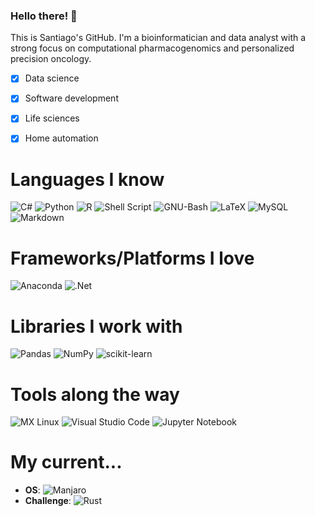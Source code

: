 ### Hello there! 👋
This is Santiago's GitHub. I'm a bioinformatician and data analyst with a strong
focus on computational pharmacogenomics and personalized precision oncology. 

- [x] Data science
- [x] Software development
- [x] Life sciences
- [x] Home automation


# Languages I know
![C#](https://img.shields.io/badge/c%23-%23239120.svg?style=for-the-badge&logo=c-sharp&logoColor=white)
![Python](https://img.shields.io/badge/python-3670A0?style=flat-square&logo=python&logoColor=ffdd54)
![R](https://img.shields.io/badge/r-%23276DC3.svg?style=flat-square&logo=r&logoColor=white)
![Shell Script](https://img.shields.io/badge/shell_script-%23121011.svg?style=flat-square&logo=gnu-bash&logoColor=white)
![GNU-Bash](https://img.shields.io/badge/GNU%20Bash-4EAA25?style=flat-square&logo=GNU%20Bash&logoColor=white)
![LaTeX](https://img.shields.io/badge/latex-%23008080.svg?style=flat-square&logo=latex&logoColor=white)
![MySQL](https://img.shields.io/badge/mysql-%2300f.svg?style=flat-square&logo=mysql&logoColor=white)
![Markdown](https://img.shields.io/badge/markdown-%23000000.svg?style=for-the-badge&logo=markdown&logoColor=white)

# Frameworks/Platforms I love
![Anaconda](https://img.shields.io/badge/Anaconda-%2344A833.svg?style=for-the-badge&logo=anaconda&logoColor=white)
![.Net](https://img.shields.io/badge/.NET-5C2D91?style=for-the-badge&logo=.net&logoColor=white)

# Libraries I work with
![Pandas](https://img.shields.io/badge/pandas-%23150458.svg?style=for-the-badge&logo=pandas&logoColor=white)
![NumPy](https://img.shields.io/badge/numpy-%23013243.svg?style=for-the-badge&logo=numpy&logoColor=white)
![scikit-learn](https://img.shields.io/badge/scikit--learn-%23F7931E.svg?style=for-the-badge&logo=scikit-learn&logoColor=white)


# Tools along the way
![MX Linux](https://img.shields.io/badge/-MX%20Linux-%23000000?style=for-the-badge&logo=MXlinux&logoColor=white)
![Visual Studio Code](https://img.shields.io/badge/Visual%20Studio%20Code-0078d7.svg?style=for-the-badge&logo=visual-studio-code&logoColor=white)
![Jupyter Notebook](https://img.shields.io/badge/jupyter-%23FA0F00.svg?style=for-the-badge&logo=jupyter&logoColor=white)

# My current...
* **OS**: ![Manjaro](https://img.shields.io/badge/Manjaro-35BF5C?style=for-the-badge&logo=Manjaro&logoColor=white)
* **Challenge**: ![Rust](https://img.shields.io/badge/rust-%23000000.svg?style=for-the-badge&logo=rust&logoColor=white)

<!--
**SGMartin/SGMartin** is a ✨ _special_ ✨ repository because its `README.md` (this file) appears on your GitHub profile.

Here are some ideas to get you started:

- 🔭 I’m currently working on ...
- 🌱 I’m currently learning ...
- 👯 I’m looking to collaborate on ...
- 🤔 I’m looking for help with ...
- 💬 Ask me about ...
- 📫 How to reach me: ...
- 😄 Pronouns: ...
- ⚡ Fun fact: ...
-->
